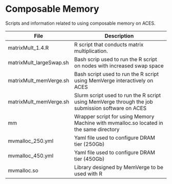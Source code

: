 # Composable Memory
Scripts and information related to using composable memory on ACES.

File                      |    Description
--------------------------|--------------------------------------
matrixMult_1.4.R          | R script that conducts matrix multiplication.
matrixMult_largeSwap.sh   | Bash scrip used to run the R script on nodes with increased swap space
matrixMult_memVerge.sh    | Bash script used to run the R script using MemVerge interactively on ACES
matrixMult_memVerge.sh    | Slurm script used to run the R script using MemVerge through the job submission software on ACES
mm                        | Wrapper script for using Memory Machine with mvmalloc.so located in the same directory
mvmalloc_250.yml          | Yaml file used to configure DRAM tier (250Gb)
mvmalloc_450.yml          | Yaml file used to configure DRAM tier (450Gb)
mvmalloc.so               | Library designed by MemVerge to be used with R
